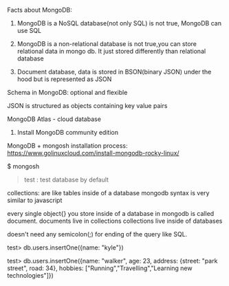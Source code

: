 Facts about MongoDB:

1. MongoDB is a NoSQL database(not only SQL) is not true, MongoDB can use SQL

2. MongoDB is a non-relational database is not true,you can store relational data in mongo db. It just stored differently than relational database
3. Document database, data is stored in BSON(binary JSON) under the hood but is represented as JSON

Schema in MongoDB: optional and flexible

JSON is structured as objects containing key value pairs

MongoDB Atlas - cloud database
1. Install MongoDB community edition

MongoDB + mongosh installation process: https://www.golinuxcloud.com/install-mongodb-rocky-linux/


$ mongosh
>test : test database by default

collections: are like tables inside of a database
mongodb syntax is very similar to javascript

every single object{} you store inside of a database in mongodb is called document.
documents live in collections
collections live inside of databases

doesn't need any semicolon(;) for ending of the query like SQL.


test> db.users.insertOne({name: "kyle"})

test> db.users.insertOne({name: "walker", age: 23, address: {street: "park street", road: 34}, hobbies: ["Running","Travelling","Learning new technologies"]})
